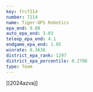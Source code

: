 ```yaml
---
key: frc7214
number: 7214
name: Tiger-OPS Robotics
epa_end: 9.08
auto_epa_end: 3.03
teleop_epa_end: 4.1
endgame_epa_end: 1.95
winrate: 0.3636
district_epa_rank: 1297
district_epa_percentile: 0.2798
type: Team
---
```

[[2024azva]]
